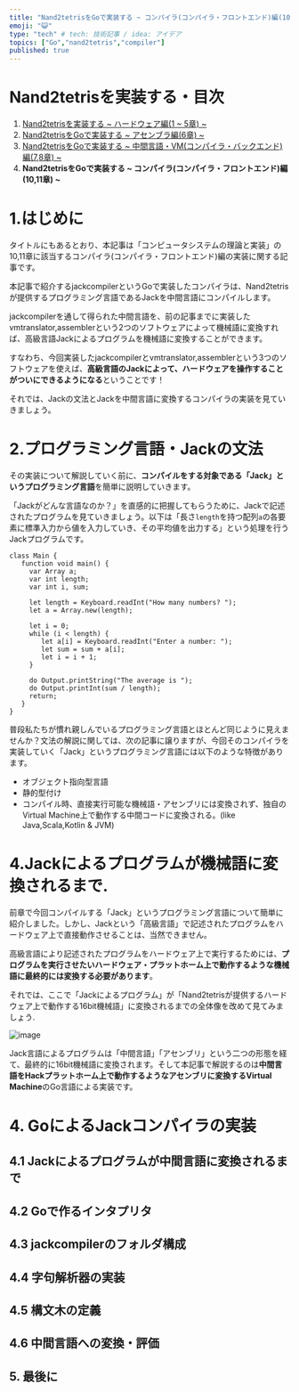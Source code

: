```yaml
---
title: "Nand2tetrisをGoで実装する ~ コンパイラ(コンパイラ・フロントエンド)編(10,11章) ~"
emoji: "😺"
type: "tech" # tech: 技術記事 / idea: アイデア
topics: ["Go","nand2tetris","compiler"]
published: true
---
```


# Nand2tetrisを実装する・目次 
1. [Nand2tetrisを実装する  ~ ハードウェア編(1 ~ 5章) ~](https://zenn.dev/yukiyada/articles/1c5708ddfb36db)
2. [Nand2tetrisをGoで実装する ~ アセンブラ編(6章) ~](https://zenn.dev/yukiyada/articles/44805448111905)
3. [Nand2tetrisをGoで実装する ~ 中間言語・VM(コンパイラ・バックエンド)編(7,8章) ~](https://zenn.dev/yukiyada/articles/f90cf5fa34073c)
4. **Nand2tetrisをGoで実装する ~ コンパイラ(コンパイラ・フロントエンド)編(10,11章) ~**

# 1.はじめに

タイトルにもあるとおり、本記事は「コンピュータシステムの理論と実装」の10,11章に該当するコンパイラ(コンパイラ・フロントエンド)編の実装に関する記事です。

本記事で紹介するjackcompilerというGoで実装したコンパイラは、Nand2tetrisが提供するプログラミング言語であるJackを中間言語にコンパイルします。

jackcompilerを通して得られた中間言語を、前の記事までに実装したvmtranslator,assemblerという2つのソフトウェアによって機械語に変換すれば、高級言語Jackによるプログラムを機械語に変換することができます。

すなわち、今回実装したjackcompilerとvmtranslator,assemblerという3つのソフトウェアを使えば、**高級言語のJackによって、ハードウェアを操作することがついにできるようになる**ということです！

それでは、Jackの文法とJackを中間言語に変換するコンパイラの実装を見ていきましょう。

# 2.プログラミング言語・Jackの文法

その実装について解説していく前に、**コンパイルをする対象である「Jack」というプログラミング言語**を簡単に説明していきます。

「Jackがどんな言語なのか？」を直感的に把握してもらうために、Jackで記述されたプログラムを見ていきましょう。以下は「長さ`length`を持つ配列`a`の各要素に標準入力から値を入力していき、その平均値を出力する」という処理を行うJackプログラムです。

```
class Main {
   function void main() {
     var Array a; 
     var int length;
     var int i, sum;

     let length = Keyboard.readInt("How many numbers? ");
     let a = Array.new(length); 
     
     let i = 0;
     while (i < length) {
        let a[i] = Keyboard.readInt("Enter a number: ");
        let sum = sum + a[i];
        let i = i + 1;
     }
     
     do Output.printString("The average is ");
     do Output.printInt(sum / length);
     return;
   }
}
```

普段私たちが慣れ親しんでいるプログラミング言語とほとんど同じように見えませんか？文法の解説に関しては、次の記事に譲りますが、今回そのコンパイラを実装していく「Jack」というプログラミング言語には以下のような特徴があります。

- オブジェクト指向型言語
- 静的型付け
- コンパイル時、直接実行可能な機械語・アセンブリには変換されず、独自のVirtual Machine上で動作する中間コードに変換される。(like Java,Scala,Kotlin & JVM)

# 4.Jackによるプログラムが機械語に変換されるまで.

前章で今回コンパイルする「Jack」というプログラミング言語について簡単に紹介しました。しかし、Jackという「高級言語」で記述されたプログラムをハードウェア上で直接動作させることは、当然できません。

高級言語により記述されたプログラムをハードウェア上で実行するためには、**プログラムを実行させたいハードウェア・プラットホーム上で動作するような機械語に最終的には変換する必要があります**。

それでは、ここで「Jackによるプログラム」が「Nand2tetrisが提供するハードウェア上で動作する16bit機械語」に変換されるまでの全体像を改めて見てみましょう.

![image](https://user-images.githubusercontent.com/57289763/144741977-722b2d98-7595-48a2-af1f-b7b02e296642.png)

Jack言語によるプログラムは「中間言語」「アセンブリ」という二つの形態を経て、最終的に16bit機械語に変換されます。そして本記事で解説するのは**中間言語をHackプラットホーム上で動作するようなアセンブリに変換するVirtual Machine**のGo言語による実装です。

# 4. GoによるJackコンパイラの実装

## 4.1 Jackによるプログラムが中間言語に変換されるまで

## 4.2 Goで作るインタプリタ

## 4.3 jackcompilerのフォルダ構成

## 4.4 字句解析器の実装

## 4.5 構文木の定義

## 4.6 中間言語への変換・評価

## 5. 最後に